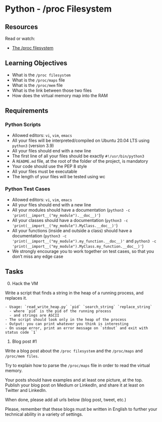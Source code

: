 # Python - /proc Filesystem

## Resources

Read or watch:

- [The /proc filesystem](https://www.kernel.org/doc/Documentation/filesystems/proc.txt)

## Learning Objectives

- What is the `/proc filesystem`
- What is the `/proc/maps` file
- What is the `/proc/mem` file
- What is the link between those two files
- How does the virtual memory map into the RAM

## Requirements

### Python Scripts

- Allowed editors: `vi`, `vim`, `emacs`
- All your files will be interpreted/compiled on Ubuntu 20.04 LTS using `python3` (version 3.9)
- All your files should end with a new line
- The first line of all your files should be exactly `#!/usr/bin/python3`
- A `README.md` file, at the root of the folder of the project, is mandatory
- Your code should use the PEP 8 style
- All your files must be executable
- The length of your files will be tested using wc

### Python Test Cases

- Allowed editors: `vi`, `vim`, `emacs`
- All your files should end with a new line
- All your modules should have a documentation (`python3 -c 'print(__import__("my_module").__doc__)'`)
- All your classes should have a documentation (`python3 -c 'print(__import__("my_module").MyClass.__doc__)'`)
- All your functions (inside and outside a class) should have a documentation (`python3 -c 'print(__import__("my_module").my_function.__doc__)'` and `python3 -c 'print(__import__("my_module").MyClass.my_function.__doc__)'`)
- We strongly encourage you to work together on test cases, so that you don’t miss any edge case

## Tasks

0. Hack the VM

  Write a script that finds a string in the heap of a running process, and replaces it.

    - Usage: `read_write_heap.py` `pid` `search_string` `replace_string`
      - where `pid` is the pid of the running process
      - and strings are ASCII
    - The script should look only in the heap of the process
    - Output: you can print whatever you think is interesting
    - On usage error, print an error message on `stdout` and exit with status code `1`

1. Blog post #1

  Write a blog post about the `/proc filesystem` and the `/proc/maps` and `/proc/mem files`.

  Try to explain how to parse the `/proc/maps` file in order to read the virtual memory.

  Your posts should have examples and at least one picture, at the top. Publish your blog post on Medium or LinkedIn, and share it at least on Twitter and LinkedIn.

  When done, please add all urls below (blog post, tweet, etc.)

  Please, remember that these blogs must be written in English to further your technical ability in a variety of settings.
